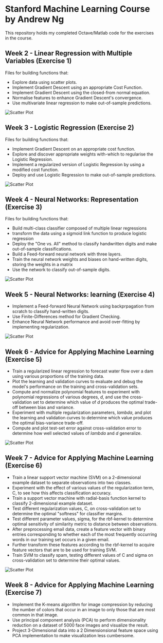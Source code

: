 # Stanford Machine Learning Course by Andrew Ng
This repository holds my completed Octave/Matlab code for the exercises in the course. 


## Week 2 - Linear Regression with Multiple Variables (Exercise 1)
Files for building functions that:
- Explore data using scatter plots.
- Implement Gradient Descent using an appropriate Cost Function.
- Implement Gradient Descent using the closed-from normal equation.
- Normalise features to enhance Gradient Descent's convergence. 
- Use multivariate linear regression to make out-of-sample predictions.

![Scatter Plot](https://github.com/aabdelmak/Machine-Learning/blob/master/gradientcurve.png)


## Week 3 - Logistic Regression (Exercise 2) 
Files for building functions that:
- Implement Gradient Descent on an appropriate cost function. 
- Explore and discover appropriate weights with-which to regularise the Logistic Regression. 
- Implement a regularized version of Logistic Regression by using a modified cost function.  
- Deploy and use Logistic Regression to make out-of-sample predictions.

![Scatter Plot](https://github.com/aabdelmak/Machine-Learning/blob/master/logisticClassifier.png)


## Week 4 - Neural Networks: Representation (Exercise 3)
Files for building functions that:
- Build multi-class classifier composed of multiple linear regressions
- transform the data using a sigmoid link function to produce logistic regression
- Deploy the "One vs. All" method to classify handwritten digits and make out-of-sample classifications.
- Build a Feed-forward neural network with three layers.
- Train the neural network weights and biases on hand-written digits, storing the weights in a matrix
- Use the network to classify out-of-sample digits.

![Scatter Plot](https://github.com/aabdelmak/Machine-Learning/blob/master/mnistagain.png)


## Week 5 - Neural Networks: learning (Exercise 4)
- Implement a Feed-forward Neural Network using backprpagation from scratch to classify hand-written digits.
- Use Finite-Differences method for Gradient Checking.
- Enhance Neural Network performance and avoid over-fitting by implementing regularization.

![Scatter Plot](https://github.com/aabdelmak/Machine-Learning/blob/master/mnistviz.png)


## Week 6 - Advice for Applying Machine Learning (Exercise 5)
- Train a regularized linear regression to forecast water flow over a dam using various proportions of the training data.
- Plot the learning and validation curves to evaluate and debug the model's performance on the training and cross-validation sets.
- Compute and normalize polynomial features to experiment with polynomial regressions of various degrees, *d*, and use the cross-validation set to determine which value of *d* produces the optimal trade-off between bias and variance.
- Experiment with multiple regularization parameters, *lambda*, and plot the learning and validation curves to determine which value produces the optimal bias-variance trade-off.
- Compute and plot test-set error against cross-validation error to determine how well selected values of *lambda* and *d* generalize.  

![Scatter Plot](https://github.com/aabdelmak/Machine-Learning/blob/master/ex5graph.png)


## Week 7 - Advice for Applying Machine Learning (Exercise 6)
- Train a linear support vector machine (SVM) on a 2-dimensional example dataset to separate observations into two classes.
- Experiment with the effect of various values of the regularization term, C, to see how this affects classification accuracy.
- Train a support vector machine with radial-basis function kernel to classify 2-dimensional example dataset. 
- Test different regularization values, C, on cross-validation set to determine the optimal "softness" for classifier margins.
- Test different parameter values, sigma, for the rbf-kernel to determine optimal sensitivity of similarity metric to distance between observations.
- After preprocessing email data, create a feature vector with binary entries corresponding to whether each of the most frequently occurring words in our training set occurs in a given email.
- Further transform these features according to the rbf-kernel to acquire feature vectors that are to be used for training SVM.
- Train SVM to classify spam, testing different values of C and sigma on cross-validation set to determine their optimal values.

![Scatter Plot](https://github.com/aabdelmak/Machine-Learning/blob/master/svm2.png)

## Week 8 - Advice for Applying Machine Learning (Exercise 7)
- Implement the K-means algorithm for image compression by reducing the number of colors that occur in an image to only those that are most common in that image. 
- Use principal component analysis (PCA) to perform dimensionality reduction on a dataset of 5000 face images and visualize the result.
- Project 3-Dimensional data into a 2 Dimensionsional feature space using PCA implementation to make visualization less cumbersome. 

